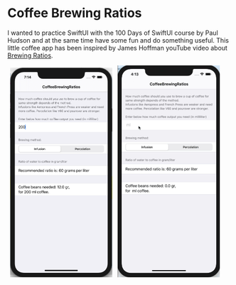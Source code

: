 
# Coffee Brewing Ratios

I wanted to practice SwiftUI with the 100 Days of SwiftUI course by Paul Hudson and at the same time have some fun and do something useful.
This little coffee app has been inspired by James Hoffman youTube video about [Brewing Ratios](https://youtu.be/ipB6P1uzNYM).

<p align="center">
  <img src="/assets/coffee1.png" width="230"  title="coffee">&nbsp;&nbsp;
  <img src="/assets/coffee1.gif" width="230"  title="PushingBoundaries">&nbsp;&nbsp;&nbsp;&nbsp;&nbsp;
</p>
